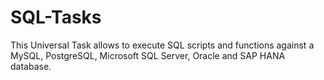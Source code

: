# SQL-Tasks
This Universal Task allows to execute SQL scripts and functions against a MySQL, PostgreSQL, Microsoft SQL Server, Oracle and SAP HANA database.
